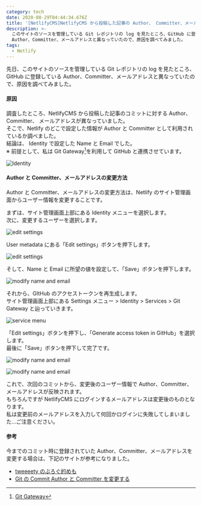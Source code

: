 ```yaml
---
category: tech
date: 2020-08-29T04:44:34.676Z
title: '[NetlifyCMS]NetlifyCMS から投稿した記事の Author、 Committer、メールアドレス について'
description: >-
  このサイトのソースを管理している Git レポジトリの log を見たところ、GitHub に登録している
  Author、Committer、メールアドレスと異なっていたので、原因を調べてみました。
tags:
  - Netlify
---
```

先日、このサイトのソースを管理している Git レポジトリの log を見たところ、GitHub に登録している Author、Committer、メールアドレスと異なっていたので、原因を調べてみました。

#### 原因

調査したところ、NetlifyCMS から投稿した記事のコミットに対する Author、Committer、
メールアドレスが異なっていました。  
そこで、Netlify のどこで設定した情報が Author と Committer として利用されているか調べました。  
結論は、 Identity で設定した Name と Email でした。  
※ 前提として、私は Git Gateway[^1]を利用して GitHub と連携させています。

![Identity](media/netlifycms-identity.png)

#### Author と Committer、メールアドレスの変更方法

Author と Committer、メールアドレスの変更方法は、Netlify のサイト管理画面からユーザー情報を変更することです。

まずは、サイト管理画面上部にある Identity メニューを選択します。  
次に、変更するユーザーを選択します。

![edit settings](media/netlifycms-select-user.png)

User metadata にある「Edit settings」ボタンを押下します。

![edit settings](media/netlifycms-edit-settings.png)

そして、Name と Email に所望の値を設定して、「Save」ボタンを押下します。

![modify name and email](media/netlifycms-modify-name-mail.png)

それから、GItHub のアクセストークンを再生成します。  
サイト管理画面上部にある Settings メニュー > Identity > Services > Git Gateway と辿っていきます。

![service menu](media/netlifycms-service-menu.png)

「Edit settings」ボタンを押下し、「Generate access token in GitHub」を選択します。  
最後に「Save」ボタンを押下して完了です。

![modify name and email](media/netlifycms-git-gateway.png)

![modify name and email](media/netlifycms-generate-access-token-in-github.png)

これで、次回のコミットから、変更後のユーザー情報で Author、Committer、メールアドレスが反映されます。  
もちろんですが NetlifyCMS にログインするメールアドレスは変更後のものとなります。  
私は変更前のメールアドレスを入力して何回かログインに失敗してしまいました…ご注意ください。

#### 参考

今までのコミット時に登録されていた Author、Committer、メールアドレスを変更する場合は、下記のサイトが参考になりました。

- [tweeeety のぶろぐ的めも](https://www.tweeeety.blog/entry/2015/03/10/211100)
- [Git の Commit Author と Committer を変更する](https://qiita.com/sea_mountain/items/d70216a5bc16a88ed932)

[^1]: [Git Gateway](https://docs.netlify.com/visitor-access/git-gateway/)